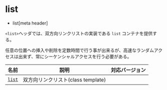 # list
* list[meta header]


`<list>`ヘッダでは、双方向リンクリストの実装である `list` コンテナを提供する。

任意の位置への挿入や削除を定数時間で行う事が出来るが、高速なランダムアクセスは出来ず、常にシーケンシャルアクセスを行う必要がある。


| 名前 | 説明 | 対応バージョン |
|-----------------------------|----------------------------|-------|
| [`list`](list/list.md) | 双方向リンクリスト(class template) | |
